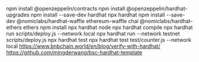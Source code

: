npm install @openzeppelin/contracts
npm install @openzeppelin/hardhat-upgrades
npm install --save-dev hardhat
npx hardhat 
npm install --save-dev @nomiclabs/hardhat-waffle ethereum-waffle chai @nomiclabs/hardhat-ethers ethers
npm install
npx hardhat node
npx hardhat compile
npx hardhat run scripts/deploy.js --network local
npx hardhat run --network testnet scripts/deploy.js
npx hardhat test
npx hardhat test test/counter.js --network local
https://www.bnbchain.world/en/blog/verify-with-hardhat/
https://github.com/mingderwang/bsc-hardhat-template
